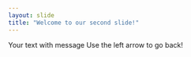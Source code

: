 ```yaml
---
layout: slide
title: "Welcome to our second slide!"
---
```

Your text with message
Use the left arrow to go back!
